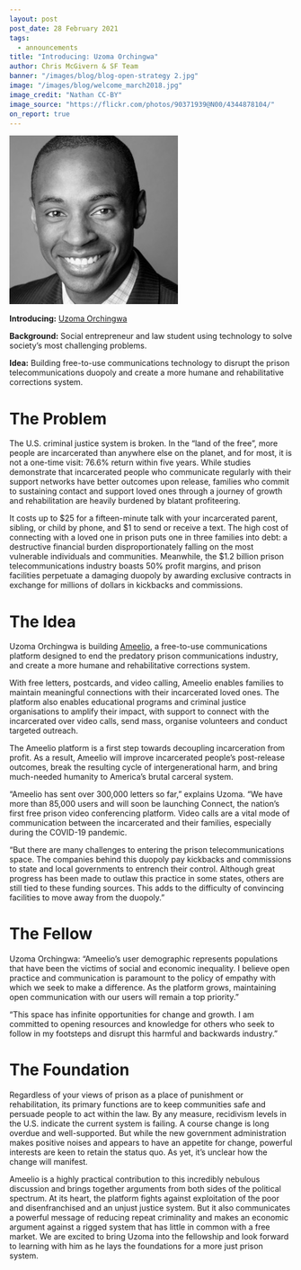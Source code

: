 ```yaml
---
layout: post
post_date: 28 February 2021
tags:
  - announcements
title: "Introducing: Uzoma Orchingwa"
author: Chris McGivern & SF Team
banner: "/images/blog/blog-open-strategy 2.jpg"
image: "/images/blog/welcome_march2018.jpg"
image_credit: "Nathan CC-BY"
image_source: "https://flickr.com/photos/90371939@N00/4344878104/"
on_report: true
---
```



<div id="post_img_left" class="img-credit">
        <img src="/images/fellows/zo-orchingwa.jpg" alt="Uzoma Orchingwa">
      </div>

__Introducing:__ [Uzoma Orchingwa](https://shuttleworthfoundation.org/fellows/uzoma-orchingwa/)


__Background:__  Social entrepreneur and law student using technology to solve society’s most challenging problems.


__Idea:__ Building free-to-use communications technology to disrupt the prison telecommunications duopoly and create a more humane and rehabilitative corrections system.



# The Problem

The U.S. criminal justice system is broken. In the “land of the free”, more people are incarcerated than anywhere else on the planet, and for most, it is not a one-time visit: 76.6% return within five years. While studies demonstrate that incarcerated people who communicate regularly with their support networks have better outcomes upon release, families who commit to sustaining contact and support loved ones through a journey of growth and rehabilitation are heavily burdened by blatant profiteering.

It costs up to $25 for a fifteen-minute talk with your incarcerated parent, sibling, or child by phone, and $1 to send or receive a text. The high cost of connecting with a loved one in prison puts one in three families into debt: a destructive financial burden disproportionately falling on the most vulnerable individuals and communities. Meanwhile, the $1.2 billion prison telecommunications industry boasts 50% profit margins, and prison facilities perpetuate a damaging duopoly by awarding exclusive contracts in exchange for millions of dollars in kickbacks and commissions.

# The Idea

Uzoma Orchingwa is building [Ameelio](https://ameelio.org/), a free-to-use communications platform designed to end the predatory prison communications industry, and create a more humane and rehabilitative corrections system. 

With free letters, postcards, and video calling, Ameelio enables families to maintain meaningful connections with their incarcerated loved ones. The platform also enables educational programs and criminal justice organisations to amplify their impact, with support to connect with the incarcerated over video calls, send mass, organise volunteers and conduct targeted outreach.

The Ameelio platform is a first step towards decoupling incarceration from profit. As a result, Ameelio will improve incarcerated people’s post-release outcomes, break the resulting cycle of intergenerational harm, and bring much-needed humanity to America’s brutal carceral system.

“Ameelio has sent over 300,000 letters so far,” explains Uzoma. “We have more than 85,000 users and will soon be launching Connect, the nation’s first free prison video conferencing platform. Video calls are a vital mode of communication between the incarcerated and their families, especially during the COVID-19 pandemic.

“But there are many challenges to entering the prison telecommunications space. The companies behind this duopoly pay kickbacks and commissions to state and local governments to entrench their control. Although great progress has been made to outlaw this practice in some states, others are still tied to these funding sources. This adds to the difficulty of convincing facilities to move away from the duopoly.”

# The Fellow

Uzoma Orchingwa: “Ameelio’s user demographic represents populations that have been the victims of social and economic inequality. I believe open practice and communication is paramount to the policy of empathy with which we seek to make a difference. As the platform grows, maintaining open communication with our users will remain a top priority.” 

“This space has infinite opportunities for change and growth. I am committed to opening resources and knowledge for others who seek to follow in my footsteps and disrupt this harmful and backwards industry.”

# The Foundation

Regardless of your views of prison as a place of punishment or rehabilitation, its primary functions are to keep communities safe and persuade people to act within the law. By any measure, recidivism levels in the U.S. indicate the current system is failing. A course change is long overdue and well-supported. But while the new government administration makes positive noises and appears to have an appetite for change, powerful interests are keen to retain the status quo. As yet, it’s unclear how the change will manifest.

Ameelio is a highly practical contribution to this incredibly nebulous discussion and brings together arguments from both sides of the political spectrum. At its heart, the platform fights against exploitation of the poor and disenfranchised and an unjust justice system. But it also communicates a powerful message of reducing repeat criminality and makes an economic argument against a rigged system that has little in common with a free market. We are excited to bring Uzoma into the fellowship and look forward to learning with him as he lays the foundations for a more just prison system.
